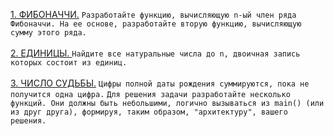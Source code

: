 <a href="https://github.com/repinnick/devIncHomework/tree/main/2 (25.12.2020)/task1_fibonacci.cpp">1. ФИБОНАЧЧИ.</a> ```Разработайте функцию, вычисляющую n-ый член ряда Фибоначчи. На ее основе, разработайте вторую функцию, вычисляющую сумму этого ряда. ```
<br><br>
<a href="https://github.com/repinnick/devIncHomework/tree/main/2 (25.12.2020)/task2_binary_one.cpp">2. ЕДИНИЦЫ. </a>
```Найдите все натуральные числа до n, двоичная запись которых состоит из единиц.```
<br><br>
<a href="https://github.com/repinnick/devIncHomework/tree/main/2 (25.12.2020)/task3_fate_number.cpp">3. ЧИСЛО СУДЬБЫ.</a>
```Цифры полной даты рождения суммируются, пока не получится одна цифра.```
```Для решения задачи разработайте несколько функций. Они должны быть небольшими, логично вызываться из main() (или из друг друга), формируя, таким образом, "архитектуру", вашего решения. ```
